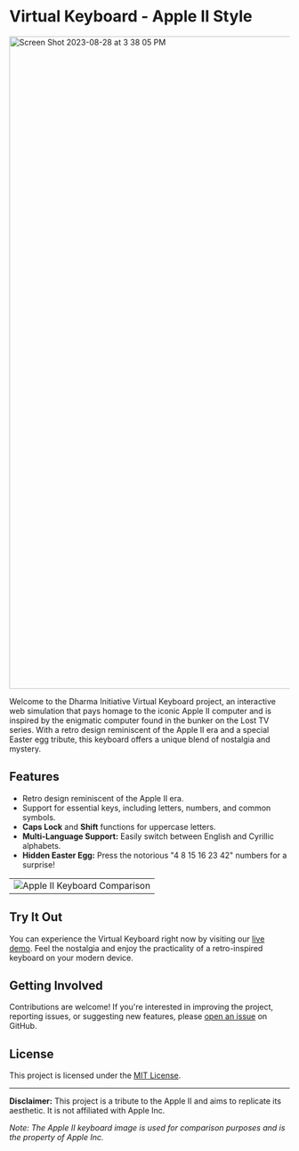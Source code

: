 # Virtual Keyboard - Apple II Style

<img width="1171" alt="Screen Shot 2023-08-28 at 3 38 05 PM" src="https://github.com/olegpreed/virtual-keyboard/assets/86532263/68e99ae3-e787-40d3-8acc-6b970dfa0425">

Welcome to the Dharma Initiative Virtual Keyboard project, an interactive web simulation that pays homage to the iconic Apple II computer and is inspired by the enigmatic computer found in the bunker on the Lost TV series. With a retro design reminiscent of the Apple II era and a special Easter egg tribute, this keyboard offers a unique blend of nostalgia and mystery.

## Features

- Retro design reminiscent of the Apple II era.
- Support for essential keys, including letters, numbers, and common symbols.
- **Caps Lock** and **Shift** functions for uppercase letters.
- **Multi-Language Support:** Easily switch between English and Cyrillic alphabets.
- **Hidden Easter Egg:** Press the notorious "4 8 15 16 23 42" numbers for a surprise!


<table align="center">
  <tr>
    <td align="center">
      <img src="https://github.com/olegpreed/virtual-keyboard/assets/86532263/44e2c7a8-d485-40cd-96d7-0fd2316a7ee0" alt="Apple II Keyboard Comparison" />
    </td>
  </tr>
</table>


## Try It Out

You can experience the Virtual Keyboard right now by visiting our [live demo](https://olegpreed.github.io/virtual-keyboard/). Feel the nostalgia and enjoy the practicality of a retro-inspired keyboard on your modern device.

## Getting Involved

Contributions are welcome! If you're interested in improving the project, reporting issues, or suggesting new features, please [open an issue](https://github.com/olegpreed/virtual-keyboard/issues) on GitHub.

## License

This project is licensed under the [MIT License](LICENSE.md).

---

**Disclaimer:** This project is a tribute to the Apple II and aims to replicate its aesthetic. It is not affiliated with Apple Inc.

*Note: The Apple II keyboard image is used for comparison purposes and is the property of Apple Inc.*
